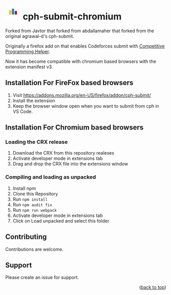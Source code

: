 <h1 id="cph-submit-chromium">
    <img src=icon-48.png alt="ICON"> cph-submit-chromium
</h1>

Forked from Javtor that forked from abdallamaher that forked from the original agrawal-d's cph-submit.

Originally a firefox add on that enables Codeforces submit with [Competitive Programming Helper](https://github.com/agrawal-d/cph).

Now it has become compatible with chromium based browsers with the extension manifest v3.

## Installation For FireFox based browsers

1. Visit https://addons.mozilla.org/en-US/firefox/addon/cph-submit/
1. Install the extension
1. Keep the browser window open when you want to submit from cph in VS Code.

## Installation For Chromium based browsers

### Loading the CRX release
1. Download the CRX from this repository realeses
1. Activate developer mode in extensions tab
1. Drag and drop the CRX file into the extensions window

### Compiling and loading as unpacked

1. Install npm
1. Clone this Repository
1. Run ```npm install```
1. Run ```npm audit fix```
1. Run ```npm run webpack```
1. Activate developer mode in extensions tab
1. Click on Load unpacked and select this folder


## Contributing

Contributions are welcome.

## Support

Please create an issue for support.

<p align="right">(<a href="#cph-submit-chromium">back to top</a>)</p>
